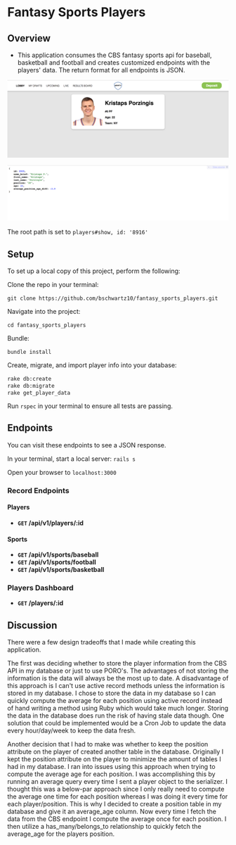 
# Fantasy Sports Players

## Overview

* This application consumes the CBS fantasy sports api for baseball, basketball and football and creates customized endpoints with the players' data. The return format for all endpoints is JSON.

![Alt text](./app/assets/images/home.png?raw=true "Entrance")

![Alt text](./app/assets/images/kp.png?raw=true "Entrance")

The root path is set to ```players#show, id: '8916'```

## Setup

To set up a local copy of this project, perform the following:

Clone the repo in your terminal:
```
git clone https://github.com/bschwartz10/fantasy_sports_players.git
```

Navigate into the project:
```
cd fantasy_sports_players
```
Bundle:
```
bundle install
```

Create, migrate, and import player info into your database:
```
rake db:create
rake db:migrate
rake get_player_data
```

Run `rspec` in your terminal to ensure all tests are passing.

## Endpoints
You can visit these endpoints to see a JSON response.

In your terminal, start a local server: `rails s`

Open your browser to `localhost:3000`

### Record Endpoints

#### Players
- **<code>GET</code> /api/v1/players/:id**

#### Sports
- **<code>GET</code> /api/v1/sports/baseball**
- **<code>GET</code> /api/v1/sports/football**
- **<code>GET</code> /api/v1/sports/basketball**

### Players Dashboard
- **<code>GET</code> /players/:id**

## Discussion
There were a few design tradeoffs that I made while creating this application.

The first was deciding whether to store the player information from the CBS API in my database or just to use PORO's. The advantages of not storing the information is the data will always be the most up to date. A disadvantage of this approach is I can't use active record methods unless the information is stored in my database. I chose to store the data in my database so I can quickly compute the average for each position using active record instead of hand writing a method using Ruby which would take much longer. Storing the data in the database does run the risk of having stale data though. One solution that could be implemented would be a Cron Job to update the data every hour/day/week to keep the data fresh.

Another decision that I had to make was whether to keep the position attribute on the player of created another table in the database. Originally I kept the position attribute on the player to minimize the amount of tables I had in my database. I ran into issues using this approach when trying to compute the average age for each position. I was accomplishing this by running an average query every time I sent a player object to the serializer. I thought this was a below-par approach since I only really need to compute the average one time for each position whereas I was doing it every time for each player/position. This is why I decided to create a position table in my database and give it an average_age column. Now every time I fetch the data from the CBS endpoint I compute the average once for each position. I then utilize a has_many/belongs_to relationship to quickly fetch the average_age for the players position.
